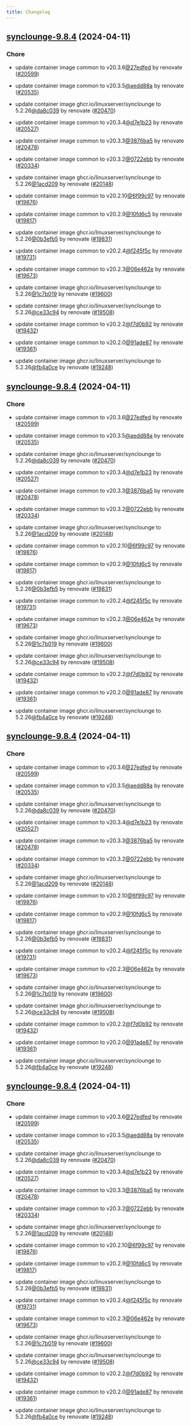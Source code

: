 ```yaml
---
title: Changelog
---
```




## [synclounge-9.8.4](https://github.com/truecharts/charts/compare/synclounge-9.6.0...synclounge-9.8.4) (2024-04-11)

### Chore



- update container image common to v20.3.6[@27edfed](https://github.com/27edfed) by renovate ([#20599](https://github.com/truecharts/charts/issues/20599))

- update container image common to v20.3.5[@aedd88a](https://github.com/aedd88a) by renovate ([#20535](https://github.com/truecharts/charts/issues/20535))

- update container image ghcr.io/linuxserver/synclounge to 5.2.26[@da8c039](https://github.com/da8c039) by renovate ([#20470](https://github.com/truecharts/charts/issues/20470))

- update container image common to v20.3.4[@d7e1b23](https://github.com/d7e1b23) by renovate ([#20527](https://github.com/truecharts/charts/issues/20527))

- update container image common to v20.3.3[@3876ba5](https://github.com/3876ba5) by renovate ([#20478](https://github.com/truecharts/charts/issues/20478))

- update container image common to v20.3.2[@0722ebb](https://github.com/0722ebb) by renovate ([#20334](https://github.com/truecharts/charts/issues/20334))

- update container image ghcr.io/linuxserver/synclounge to 5.2.26[@1acd209](https://github.com/1acd209) by renovate ([#20148](https://github.com/truecharts/charts/issues/20148))

- update container image common to v20.2.10[@6f99c97](https://github.com/6f99c97) by renovate ([#19876](https://github.com/truecharts/charts/issues/19876))

- update container image common to v20.2.9[@10fd6c5](https://github.com/10fd6c5) by renovate ([#19817](https://github.com/truecharts/charts/issues/19817))

- update container image ghcr.io/linuxserver/synclounge to 5.2.26[@0b3efb5](https://github.com/0b3efb5) by renovate ([#19831](https://github.com/truecharts/charts/issues/19831))

- update container image common to v20.2.4[@f245f5c](https://github.com/f245f5c) by renovate ([#19731](https://github.com/truecharts/charts/issues/19731))

- update container image common to v20.2.3[@06e462e](https://github.com/06e462e) by renovate ([#19673](https://github.com/truecharts/charts/issues/19673))

- update container image ghcr.io/linuxserver/synclounge to 5.2.26[@1c7b019](https://github.com/1c7b019) by renovate ([#19600](https://github.com/truecharts/charts/issues/19600))

- update container image ghcr.io/linuxserver/synclounge to 5.2.26[@ce33c94](https://github.com/ce33c94) by renovate ([#19508](https://github.com/truecharts/charts/issues/19508))

- update container image common to v20.2.2[@f7d0b92](https://github.com/f7d0b92) by renovate ([#19432](https://github.com/truecharts/charts/issues/19432))

- update container image common to v20.2.0[@91ade87](https://github.com/91ade87) by renovate ([#19361](https://github.com/truecharts/charts/issues/19361))

- update container image ghcr.io/linuxserver/synclounge to 5.2.26[@fb4a0ce](https://github.com/fb4a0ce) by renovate ([#19248](https://github.com/truecharts/charts/issues/19248))


## [synclounge-9.8.4](https://github.com/truecharts/charts/compare/synclounge-9.6.0...synclounge-9.8.4) (2024-04-11)

### Chore



- update container image common to v20.3.6[@27edfed](https://github.com/27edfed) by renovate ([#20599](https://github.com/truecharts/charts/issues/20599))

- update container image common to v20.3.5[@aedd88a](https://github.com/aedd88a) by renovate ([#20535](https://github.com/truecharts/charts/issues/20535))

- update container image ghcr.io/linuxserver/synclounge to 5.2.26[@da8c039](https://github.com/da8c039) by renovate ([#20470](https://github.com/truecharts/charts/issues/20470))

- update container image common to v20.3.4[@d7e1b23](https://github.com/d7e1b23) by renovate ([#20527](https://github.com/truecharts/charts/issues/20527))

- update container image common to v20.3.3[@3876ba5](https://github.com/3876ba5) by renovate ([#20478](https://github.com/truecharts/charts/issues/20478))

- update container image common to v20.3.2[@0722ebb](https://github.com/0722ebb) by renovate ([#20334](https://github.com/truecharts/charts/issues/20334))

- update container image ghcr.io/linuxserver/synclounge to 5.2.26[@1acd209](https://github.com/1acd209) by renovate ([#20148](https://github.com/truecharts/charts/issues/20148))

- update container image common to v20.2.10[@6f99c97](https://github.com/6f99c97) by renovate ([#19876](https://github.com/truecharts/charts/issues/19876))

- update container image common to v20.2.9[@10fd6c5](https://github.com/10fd6c5) by renovate ([#19817](https://github.com/truecharts/charts/issues/19817))

- update container image ghcr.io/linuxserver/synclounge to 5.2.26[@0b3efb5](https://github.com/0b3efb5) by renovate ([#19831](https://github.com/truecharts/charts/issues/19831))

- update container image common to v20.2.4[@f245f5c](https://github.com/f245f5c) by renovate ([#19731](https://github.com/truecharts/charts/issues/19731))

- update container image common to v20.2.3[@06e462e](https://github.com/06e462e) by renovate ([#19673](https://github.com/truecharts/charts/issues/19673))

- update container image ghcr.io/linuxserver/synclounge to 5.2.26[@1c7b019](https://github.com/1c7b019) by renovate ([#19600](https://github.com/truecharts/charts/issues/19600))

- update container image ghcr.io/linuxserver/synclounge to 5.2.26[@ce33c94](https://github.com/ce33c94) by renovate ([#19508](https://github.com/truecharts/charts/issues/19508))

- update container image common to v20.2.2[@f7d0b92](https://github.com/f7d0b92) by renovate ([#19432](https://github.com/truecharts/charts/issues/19432))

- update container image common to v20.2.0[@91ade87](https://github.com/91ade87) by renovate ([#19361](https://github.com/truecharts/charts/issues/19361))

- update container image ghcr.io/linuxserver/synclounge to 5.2.26[@fb4a0ce](https://github.com/fb4a0ce) by renovate ([#19248](https://github.com/truecharts/charts/issues/19248))


## [synclounge-9.8.4](https://github.com/truecharts/charts/compare/synclounge-9.6.0...synclounge-9.8.4) (2024-04-11)

### Chore



- update container image common to v20.3.6[@27edfed](https://github.com/27edfed) by renovate ([#20599](https://github.com/truecharts/charts/issues/20599))

- update container image common to v20.3.5[@aedd88a](https://github.com/aedd88a) by renovate ([#20535](https://github.com/truecharts/charts/issues/20535))

- update container image ghcr.io/linuxserver/synclounge to 5.2.26[@da8c039](https://github.com/da8c039) by renovate ([#20470](https://github.com/truecharts/charts/issues/20470))

- update container image common to v20.3.4[@d7e1b23](https://github.com/d7e1b23) by renovate ([#20527](https://github.com/truecharts/charts/issues/20527))

- update container image common to v20.3.3[@3876ba5](https://github.com/3876ba5) by renovate ([#20478](https://github.com/truecharts/charts/issues/20478))

- update container image common to v20.3.2[@0722ebb](https://github.com/0722ebb) by renovate ([#20334](https://github.com/truecharts/charts/issues/20334))

- update container image ghcr.io/linuxserver/synclounge to 5.2.26[@1acd209](https://github.com/1acd209) by renovate ([#20148](https://github.com/truecharts/charts/issues/20148))

- update container image common to v20.2.10[@6f99c97](https://github.com/6f99c97) by renovate ([#19876](https://github.com/truecharts/charts/issues/19876))

- update container image common to v20.2.9[@10fd6c5](https://github.com/10fd6c5) by renovate ([#19817](https://github.com/truecharts/charts/issues/19817))

- update container image ghcr.io/linuxserver/synclounge to 5.2.26[@0b3efb5](https://github.com/0b3efb5) by renovate ([#19831](https://github.com/truecharts/charts/issues/19831))

- update container image common to v20.2.4[@f245f5c](https://github.com/f245f5c) by renovate ([#19731](https://github.com/truecharts/charts/issues/19731))

- update container image common to v20.2.3[@06e462e](https://github.com/06e462e) by renovate ([#19673](https://github.com/truecharts/charts/issues/19673))

- update container image ghcr.io/linuxserver/synclounge to 5.2.26[@1c7b019](https://github.com/1c7b019) by renovate ([#19600](https://github.com/truecharts/charts/issues/19600))

- update container image ghcr.io/linuxserver/synclounge to 5.2.26[@ce33c94](https://github.com/ce33c94) by renovate ([#19508](https://github.com/truecharts/charts/issues/19508))

- update container image common to v20.2.2[@f7d0b92](https://github.com/f7d0b92) by renovate ([#19432](https://github.com/truecharts/charts/issues/19432))

- update container image common to v20.2.0[@91ade87](https://github.com/91ade87) by renovate ([#19361](https://github.com/truecharts/charts/issues/19361))

- update container image ghcr.io/linuxserver/synclounge to 5.2.26[@fb4a0ce](https://github.com/fb4a0ce) by renovate ([#19248](https://github.com/truecharts/charts/issues/19248))


## [synclounge-9.8.4](https://github.com/truecharts/charts/compare/synclounge-9.6.0...synclounge-9.8.4) (2024-04-11)

### Chore



- update container image common to v20.3.6[@27edfed](https://github.com/27edfed) by renovate ([#20599](https://github.com/truecharts/charts/issues/20599))

- update container image common to v20.3.5[@aedd88a](https://github.com/aedd88a) by renovate ([#20535](https://github.com/truecharts/charts/issues/20535))

- update container image ghcr.io/linuxserver/synclounge to 5.2.26[@da8c039](https://github.com/da8c039) by renovate ([#20470](https://github.com/truecharts/charts/issues/20470))

- update container image common to v20.3.4[@d7e1b23](https://github.com/d7e1b23) by renovate ([#20527](https://github.com/truecharts/charts/issues/20527))

- update container image common to v20.3.3[@3876ba5](https://github.com/3876ba5) by renovate ([#20478](https://github.com/truecharts/charts/issues/20478))

- update container image common to v20.3.2[@0722ebb](https://github.com/0722ebb) by renovate ([#20334](https://github.com/truecharts/charts/issues/20334))

- update container image ghcr.io/linuxserver/synclounge to 5.2.26[@1acd209](https://github.com/1acd209) by renovate ([#20148](https://github.com/truecharts/charts/issues/20148))

- update container image common to v20.2.10[@6f99c97](https://github.com/6f99c97) by renovate ([#19876](https://github.com/truecharts/charts/issues/19876))

- update container image common to v20.2.9[@10fd6c5](https://github.com/10fd6c5) by renovate ([#19817](https://github.com/truecharts/charts/issues/19817))

- update container image ghcr.io/linuxserver/synclounge to 5.2.26[@0b3efb5](https://github.com/0b3efb5) by renovate ([#19831](https://github.com/truecharts/charts/issues/19831))

- update container image common to v20.2.4[@f245f5c](https://github.com/f245f5c) by renovate ([#19731](https://github.com/truecharts/charts/issues/19731))

- update container image common to v20.2.3[@06e462e](https://github.com/06e462e) by renovate ([#19673](https://github.com/truecharts/charts/issues/19673))

- update container image ghcr.io/linuxserver/synclounge to 5.2.26[@1c7b019](https://github.com/1c7b019) by renovate ([#19600](https://github.com/truecharts/charts/issues/19600))

- update container image ghcr.io/linuxserver/synclounge to 5.2.26[@ce33c94](https://github.com/ce33c94) by renovate ([#19508](https://github.com/truecharts/charts/issues/19508))

- update container image common to v20.2.2[@f7d0b92](https://github.com/f7d0b92) by renovate ([#19432](https://github.com/truecharts/charts/issues/19432))

- update container image common to v20.2.0[@91ade87](https://github.com/91ade87) by renovate ([#19361](https://github.com/truecharts/charts/issues/19361))

- update container image ghcr.io/linuxserver/synclounge to 5.2.26[@fb4a0ce](https://github.com/fb4a0ce) by renovate ([#19248](https://github.com/truecharts/charts/issues/19248))